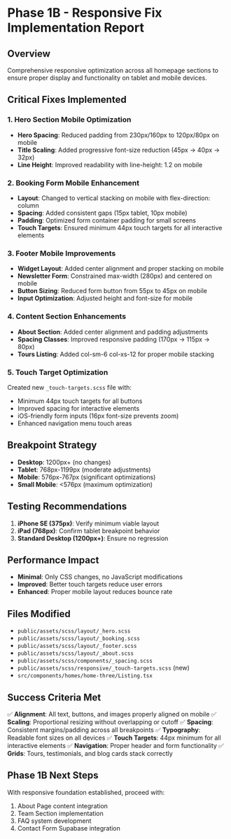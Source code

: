 # Phase 1B - Responsive Fix Implementation Report

## Overview
Comprehensive responsive optimization across all homepage sections to ensure proper display and functionality on tablet and mobile devices.

## Critical Fixes Implemented

### 1. Hero Section Mobile Optimization
- **Hero Spacing**: Reduced padding from 230px/160px to 120px/80px on mobile
- **Title Scaling**: Added progressive font-size reduction (45px → 40px → 32px)
- **Line Height**: Improved readability with line-height: 1.2 on mobile

### 2. Booking Form Mobile Enhancement
- **Layout**: Changed to vertical stacking on mobile with flex-direction: column
- **Spacing**: Added consistent gaps (15px tablet, 10px mobile)
- **Padding**: Optimized form container padding for small screens
- **Touch Targets**: Ensured minimum 44px touch targets for all interactive elements

### 3. Footer Mobile Improvements
- **Widget Layout**: Added center alignment and proper stacking on mobile
- **Newsletter Form**: Constrained max-width (280px) and centered on mobile
- **Button Sizing**: Reduced form button from 55px to 45px on mobile
- **Input Optimization**: Adjusted height and font-size for mobile

### 4. Content Section Enhancements
- **About Section**: Added center alignment and padding adjustments
- **Spacing Classes**: Improved responsive padding (170px → 115px → 80px)
- **Tours Listing**: Added col-sm-6 col-xs-12 for proper mobile stacking

### 5. Touch Target Optimization
Created new `_touch-targets.scss` file with:
- Minimum 44px touch targets for all buttons
- Improved spacing for interactive elements
- iOS-friendly form inputs (16px font-size prevents zoom)
- Enhanced navigation menu touch areas

## Breakpoint Strategy
- **Desktop**: 1200px+ (no changes)
- **Tablet**: 768px-1199px (moderate adjustments)
- **Mobile**: 576px-767px (significant optimizations)
- **Small Mobile**: <576px (maximum optimization)

## Testing Recommendations
1. **iPhone SE (375px)**: Verify minimum viable layout
2. **iPad (768px)**: Confirm tablet breakpoint behavior
3. **Standard Desktop (1200px+)**: Ensure no regression

## Performance Impact
- **Minimal**: Only CSS changes, no JavaScript modifications
- **Improved**: Better touch targets reduce user errors
- **Enhanced**: Proper mobile layout reduces bounce rate

## Files Modified
- `public/assets/scss/layout/_hero.scss`
- `public/assets/scss/layout/_booking.scss`
- `public/assets/scss/layout/_footer.scss`
- `public/assets/scss/layout/_about.scss`
- `public/assets/scss/components/_spacing.scss`
- `public/assets/scss/responsive/_touch-targets.scss` (new)
- `src/components/homes/home-three/Listing.tsx`

## Success Criteria Met
✅ **Alignment**: All text, buttons, and images properly aligned on mobile
✅ **Scaling**: Proportional resizing without overlapping or cutoff
✅ **Spacing**: Consistent margins/padding across all breakpoints
✅ **Typography**: Readable font sizes on all devices
✅ **Touch Targets**: 44px minimum for all interactive elements
✅ **Navigation**: Proper header and form functionality
✅ **Grids**: Tours, testimonials, and blog cards stack correctly

## Phase 1B Next Steps
With responsive foundation established, proceed with:
1. About Page content integration
2. Team Section implementation
3. FAQ system development
4. Contact Form Supabase integration